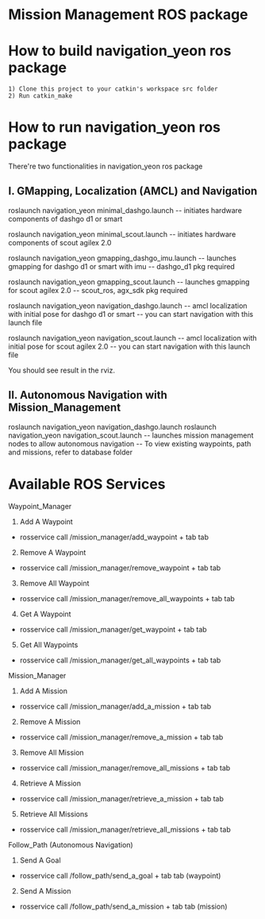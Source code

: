 Mission Management ROS package
=====================================================================

How to build navigation_yeon ros package
=====================================================================
    1) Clone this project to your catkin's workspace src folder
    2) Run catkin_make 

How to run navigation_yeon ros package
=====================================================================
There're two functionalities in navigation_yeon ros package

I. GMapping, Localization (AMCL) and Navigation
------------------------------------------------------------
roslaunch navigation_yeon minimal_dashgo.launch 
-- initiates hardware components of dashgo d1 or smart

roslaunch navigation_yeon minimal_scout.launch 
-- initiates hardware components of scout agilex 2.0

roslaunch navigation_yeon gmapping_dashgo_imu.launch
-- launches gmapping for dashgo d1 or smart with imu
-- dashgo_d1 pkg required

roslaunch navigation_yeon gmapping_scout.launch
-- launches gmapping for scout agilex 2.0
-- scout_ros, agx_sdk pkg required

roslaunch navigation_yeon navigation_dashgo.launch
-- amcl localization with initial pose for dashgo d1 or smart
-- you can start navigation with this launch file

roslaunch navigation_yeon navigation_scout.launch
-- amcl localization with initial pose for scout agilex 2.0
-- you can start navigation with this launch file

You should see result in the rviz.

II. Autonomous Navigation with Mission_Management
------------------------------------------------------------
roslaunch navigation_yeon navigation_dashgo.launch
roslaunch navigation_yeon navigation_scout.launch
-- launches mission management nodes to allow autonomous navigation
-- To view existing waypoints, path and missions, refer to database folder


Available ROS Services
=====================================================================
Waypoint_Manager

1. Add A Waypoint
- rosservice call /mission_manager/add_waypoint + tab tab

2. Remove A Waypoint
- rosservice call /mission_manager/remove_waypoint + tab tab

3. Remove All Waypoint
- rosservice call /mission_manager/remove_all_waypoints + tab tab

4. Get A Waypoint
- rosservice call /mission_manager/get_waypoint + tab tab

5. Get All Waypoints
- rosservice call /mission_manager/get_all_waypoints + tab tab

Mission_Manager

1. Add A Mission
- rosservice call /mission_manager/add_a_mission + tab tab

2. Remove A Mission
- rosservice call /mission_manager/remove_a_mission + tab tab

3. Remove All Mission
- rosservice call /mission_manager/remove_all_missions + tab tab

4. Retrieve A Mission
- rosservice call /mission_manager/retrieve_a_mission + tab tab

5. Retrieve All Missions
- rosservice call /mission_manager/retrieve_all_missions + tab tab

Follow_Path (Autonomous Navigation)

1. Send A Goal
- rosservice call /follow_path/send_a_goal + tab tab (waypoint)

2. Send A Mission
- rosservice call /follow_path/send_a_mission + tab tab (mission)






















